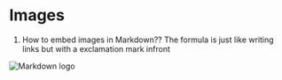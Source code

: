 # Images

1. How to embed images in Markdown??
    The formula is just like writing links but with a exclamation mark infront

![Markdown logo](http://bit.do/how-to-markdown)